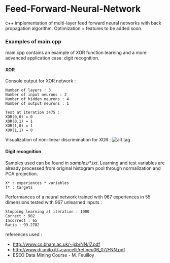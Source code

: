 # Feed-Forward-Neural-Network


c++ implementation of multi-layer feed forward neural networks with back propagation algorithm.
Optimization + features to be added soon.

### Examples of main.cpp
main.cpp contains an example of XOR function learning and a more advanced application case: digit recognition.

#### XOR
Console output for XOR network :
```
Number of layers : 3
Number of input neurons : 2
Number of hidden neurons : 4
Number of output neurons : 1

Test at iteration 3475 :
XOR(0,0) = 0
XOR(0,1) = 1
XOR(1,0) = 1
XOR(1,1) = 0
```
Visualization of non-linear discrimination for XOR :
![alt tag](http://i.imgur.com/FcnprGb.png)

#### Digit recognition
Samples used can be found in _samples/*.txt_.
Learning and test variables are already processed from original histogram pool through normalization and PCA projection.
```
X* : experiences * variables
T* : targets
```
Performances of a neural network trained with 967 experiences in 55 dimensions tested with 967 unlearned inputs :
```
Stopping learning at iteration : 1000
Correct : 902
Incorrect : 65
Ratio : 93.2782
```

references used :
- http://www.cs.bham.ac.uk/~jxb/NN/l7.pdf
- http://www.di.unito.it/~cancelli/retineu06_07/FNN.pdf
- ESEO Data Mining Course - M. Feuilloy
